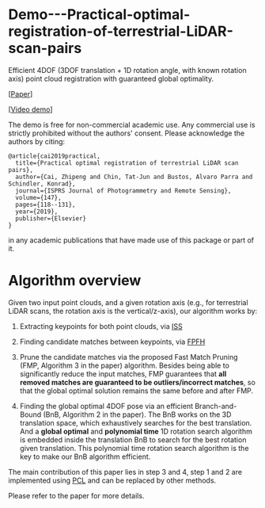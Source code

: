 # Demo---Practical-optimal-registration-of-terrestrial-LiDAR-scan-pairs

Efficient 4DOF (3DOF translation + 1D rotation angle, with known rotation axis) point cloud registration with guaranteed global optimality. 

[[Paper](https://www.sciencedirect.com/science/article/pii/S0924271618303125?via%3Dihub)] 

[[Video demo](https://www.youtube.com/watch?v=MKzSN4bbs1o&feature=youtu.be)]

The demo is free for non-commercial academic use. Any commercial use is strictly 
prohibited without the authors' consent. Please acknowledge the authors by citing:

```
@article{cai2019practical,
  title={Practical optimal registration of terrestrial LiDAR scan pairs},
  author={Cai, Zhipeng and Chin, Tat-Jun and Bustos, Alvaro Parra and Schindler, Konrad},
  journal={ISPRS Journal of Photogrammetry and Remote Sensing},
  volume={147},
  pages={118--131},
  year={2019},
  publisher={Elsevier}
}
```
in any academic publications that have made use of this package or part of it.

Algorithm overview
==================

Given two input point clouds, and a given rotation axis (e.g., for terrestrial LiDAR scans, the rotation axis is the vertical/z-axis), our algorithm works by:

1. Extracting keypoints for both point clouds, via [ISS](https://ieeexplore.ieee.org/document/5457637)

2. Finding candidate matches between keypoints, via [FPFH](https://ieeexplore.ieee.org/document/5152473)

3. Prune the candidate matches via the proposed Fast Match Pruning (FMP, Algorithm 3 in the paper) algorithm. Besides being able to significantly reduce the input matches, FMP guarantees that **all removed matches are guaranteed to be outliers/incorrect matches**, so that the global optimal solution remains the same before and after FMP.

4. Finding the global optimal 4DOF pose via an efficient Branch-and-Bound (BnB, Algorithm 2 in the paper). The BnB works on the 3D translation space, which exhaustively searches for the best translation. And a **global optimal** and **polynomial time** 1D rotation search algorithm is embedded inside the translation BnB to search for the best rotation given translation. This polynomial time rotation search algorithm is the key to make our BnB algorithm efficient.

The main contribution of this paper lies in step 3 and 4, step 1 and 2 are implemented using [PCL](http://pointclouds.org/) and can be replaced by other methods.

Please refer to the paper for more details.




